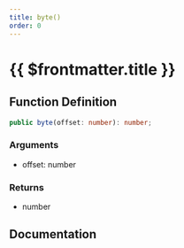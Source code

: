 ```yaml
---
title: byte()
order: 0
---
```


# {{ $frontmatter.title }}

## Function Definition

```ts
public byte(offset: number): number;
```

### Arguments

* offset: number

### Returns

* number

## Documentation

<!--@include: ./parts/byte.md-->

